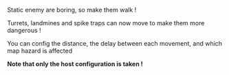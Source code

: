 Static enemy are boring, so make them walk !

Turrets, landmines and spike traps can now move to make them more dangerous !

You can config the distance, the delay between each movement, and which map hazard is affected

**Note that only the host configuration is taken !**